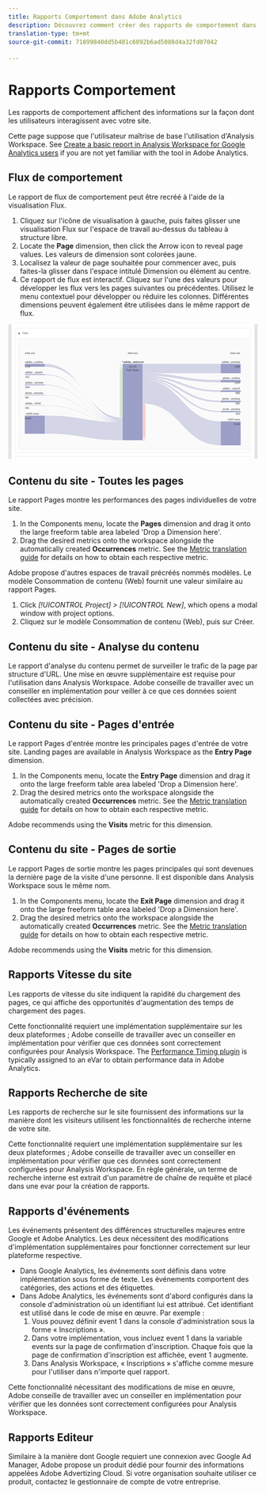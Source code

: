 ```yaml
---
title: Rapports Comportement dans Adobe Analytics
description: Découvrez comment créer des rapports de comportement dans Adobe Analytics
translation-type: tm+mt
source-git-commit: 71899840dd5b401c6892b6ad5088d4a32fd07042

---
```



# Rapports Comportement

Les rapports de comportement affichent des informations sur la façon dont les utilisateurs interagissent avec votre site.

Cette page suppose que l&#39;utilisateur maîtrise de base l&#39;utilisation d&#39;Analysis Workspace. See [Create a basic report in Analysis Workspace for Google Analytics users](create-report.md) if you are not yet familiar with the tool in Adobe Analytics.

## Flux de comportement

Le rapport de flux de comportement peut être recréé à l&#39;aide de la visualisation Flux.

1. Cliquez sur l&#39;icône de visualisation à gauche, puis faites glisser une visualisation Flux sur l&#39;espace de travail au-dessus du tableau à structure libre.
2. Locate the **Page** dimension, then click the Arrow icon to reveal page values. Les valeurs de dimension sont colorées jaune.
3. Localisez la valeur de page souhaitée pour commencer avec, puis faites-la glisser dans l&#39;espace intitulé Dimension ou élément au centre.
4. Ce rapport de flux est interactif. Cliquez sur l&#39;une des valeurs pour développer les flux vers les pages suivantes ou précédentes. Utilisez le menu contextuel pour développer ou réduire les colonnes. Différentes dimensions peuvent également être utilisées dans le même rapport de flux.

![Rapport de flux](../assets/flow.png)

## Contenu du site - Toutes les pages

Le rapport Pages montre les performances des pages individuelles de votre site.

1. In the Components menu, locate the **Pages** dimension and drag it onto the large freeform table area labeled &#39;Drop a Dimension here&#39;.
2. Drag the desired metrics onto the workspace alongside the automatically created **Occurrences** metric. See the [Metric translation guide](common-metrics.md) for details on how to obtain each respective metric.

Adobe propose d&#39;autres espaces de travail précréés nommés modèles. Le modèle Consommation de contenu (Web) fournit une valeur similaire au rapport Pages.

1. Click *[!UICONTROL Project] &gt; [!UICONTROL New]*, which opens a modal window with project options.
2. Cliquez sur le modèle Consommation de contenu (Web), puis sur Créer.

## Contenu du site - Analyse du contenu

Le rapport d&#39;analyse du contenu permet de surveiller le trafic de la page par structure d&#39;URL. Une mise en œuvre supplémentaire est requise pour l&#39;utilisation dans Analysis Workspace. Adobe conseille de travailler avec un conseiller en implémentation pour veiller à ce que ces données soient collectées avec précision.

## Contenu du site - Pages d&#39;entrée

Le rapport Pages d&#39;entrée montre les principales pages d&#39;entrée de votre site. Landing pages are available in Analysis Workspace as the **Entry Page** dimension.

1. In the Components menu, locate the **Entry Page** dimension and drag it onto the large freeform table area labeled &#39;Drop a Dimension here&#39;.
2. Drag the desired metrics onto the workspace alongside the automatically created **Occurrences** metric. See the [Metric translation guide](common-metrics.md) for details on how to obtain each respective metric.

Adobe recommends using the **Visits** metric for this dimension.

## Contenu du site - Pages de sortie

Le rapport Pages de sortie montre les pages principales qui sont devenues la dernière page de la visite d&#39;une personne. Il est disponible dans Analysis Workspace sous le même nom.

1. In the Components menu, locate the **Exit Page** dimension and drag it onto the large freeform table area labeled &#39;Drop a Dimension here&#39;.
2. Drag the desired metrics onto the workspace alongside the automatically created **Occurrences** metric. See the [Metric translation guide](common-metrics.md) for details on how to obtain each respective metric.

Adobe recommends using the **Visits** metric for this dimension.

## Rapports Vitesse du site

Les rapports de vitesse du site indiquent la rapidité du chargement des pages, ce qui affiche des opportunités d&#39;augmentation des temps de chargement des pages.

Cette fonctionnalité requiert une implémentation supplémentaire sur les deux plateformes ; Adobe conseille de travailler avec un conseiller en implémentation pour vérifier que ces données sont correctement configurées pour Analysis Workspace. The [Performance Timing plugin](../../../implement/js-implementation/plugins/performancetiming.md) is typically assigned to an eVar to obtain performance data in Adobe Analytics.

## Rapports Recherche de site

Les rapports de recherche sur le site fournissent des informations sur la manière dont les visiteurs utilisent les fonctionnalités de recherche interne de votre site.

Cette fonctionnalité requiert une implémentation supplémentaire sur les deux plateformes ; Adobe conseille de travailler avec un conseiller en implémentation pour vérifier que ces données sont correctement configurées pour Analysis Workspace. En règle générale, un terme de recherche interne est extrait d&#39;un paramètre de chaîne de requête et placé dans une evar pour la création de rapports.

## Rapports d&#39;événements

Les événements présentent des différences structurelles majeures entre Google et Adobe Analytics. Les deux nécessitent des modifications d&#39;implémentation supplémentaires pour fonctionner correctement sur leur plateforme respective.

* Dans Google Analytics, les événements sont définis dans votre implémentation sous forme de texte. Les événements comportent des catégories, des actions et des étiquettes.
* Dans Adobe Analytics, les événements sont d&#39;abord configurés dans la console d&#39;administration où un identifiant lui est attribué. Cet identifiant est utilisé dans le code de mise en œuvre. Par exemple :
   1. Vous pouvez définir event 1 dans la console d&#39;administration sous la forme « Inscriptions ».
   2. Dans votre implémentation, vous incluez event 1 dans la variable events sur la page de confirmation d&#39;inscription. Chaque fois que la page de confirmation d&#39;inscription est affichée, event 1 augmente.
   3. Dans Analysis Workspace, « Inscriptions » s&#39;affiche comme mesure pour l&#39;utiliser dans n&#39;importe quel rapport.

Cette fonctionnalité nécessitant des modifications de mise en œuvre, Adobe conseille de travailler avec un conseiller en implémentation pour vérifier que les données sont correctement configurées pour Analysis Workspace.

## Rapports Editeur

Similaire à la manière dont Google requiert une connexion avec Google Ad Manager, Adobe propose un produit dédié pour fournir des informations appelées Adobe Advertizing Cloud. Si votre organisation souhaite utiliser ce produit, contactez le gestionnaire de compte de votre entreprise.
